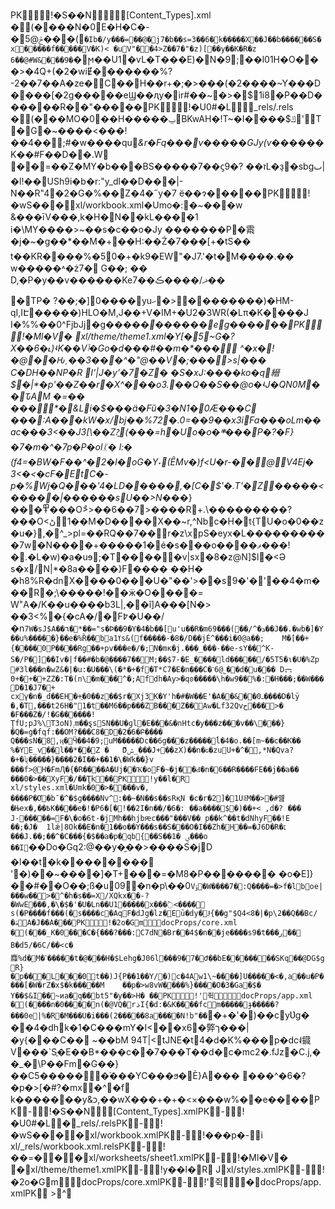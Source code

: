 PK     ! �S��N     [Content_Types].xml �(�                                                                                                                                                                                                                                                                                                                                                                                                                                                                                                                                 ���N�0E�H�C�-�ݲ@5���(`�Ib�/y���=��@�j7�b��s=3��6�k����ؘ�X��J��b������S�x�����f�����V�K)<	�uV"��4>Z��7�"�z)[��у��K�R�z
6��@#W&���9�`�ϻ��U1�ѵL�T���E)�N�9;��l01H�O���>�4Q+(�2�wiɆ�������%?-2��7��A�ze�C��H��r+�;�>���(�2����~Y���D����[�2g�����eϢ��ԯy�ir#��~�>�$1i8�P��D������R��"���   �� PK     ! �U0#�   L   _rels/.rels �(�                                                                                                                                                                                                                                                                                                                                                                                                                                                                                                                                 ��MO�0��H�����ݐBKwAH�!T~�I����$ݿ'T�G�~����<���!��4��;#�w����qu*&r�Fq���v�����GJy(v��*����K��#F��D��.W	��=��Z�MY�b���BS�����7��ϛז��
?�9L�ҙ�sbgٮ|�l!��USh9i�b�r:"y_dl��D���|-N��R"4�2�G�%��Z�4�˝y�7	ë��ɂ���  �� PK     ! �wS��  �     xl/workbook.xml�Umo�:�~���w
&���īV���,k�H�N��kL����1	i�\MY����>~��s�c��o�Jy �������P�䬠�j�~�g��*��M�+֐��H:��Ż�7���[+ �tS��
t��KR����%�50�+�k9�EW"�J7.'�t�M����.��	w�����˄�ż7�	G��;	��	
D ,�P�y��v������Ke7��ޛ/����ڪ��

�TP�
?��;�]0����yuހ�>���   ��   ���)�HM-qI,IԷ   ��   ���)HLO�M,J��+V�IM+�U2�3WR(�Lπ�K����J
I�%%��0^FjbJj�g�����_������eg����   �� PK     ! �Ml�V  �      xl/theme/theme1.xml�Y[�5~G�?X��6�˪)ʵK��Vݴ�Go�d���#��m�*��� ^�x�!�@��Ԋˏ��3���^�"@��V�;���>s|���	C�DH��NP�R	I'|J�y'�7�Z�
�S�xJ:����ko�q縉$�|*�p'��Z��r�X^���o3.��Q��S��@o�ʵJ�QN0M��ԎAM	�=��		���̑*�&Li�$���ӓ�Fȕ�3�N1�0Ӕ���C ���:A���kW�x/bj��%72�\.0=��9��x3iFa���o Lm��ac���3 <��J3[\��Z?̱(���=h�Uo�o�܍���P�?�F}�7�m�^�7p�P�olᛕ� l:�
(f4=�BW�F��^�2�l�oG�Y˕(ȆMv�)f<U�r-��@V4Ej� 3<�<�cF�EtC�-p�%Wj�Q���'4�LD�����,�[C�$'�.T'�Z�����<�����|������sU��>N���_}���߾���O>ͦ>��6��7>����R+.\���������?���O<ڻ��1M�D����X��~r,^Nbc�H�t{TU� o�0��z�u�},�^_>pl=��RQ��7��r�z\xpS�eyx�L����������7w�N����+�����1�é�s���o����ޥ���!�.�L�w)�a�uɘ;�T�����v|sx�8�z@N]$l�<Ə	s�x/N|*�8a����}F����
��H�	�h8%R�dnX����0���U�"��'>��s9�'�'��4�m���R�;\�����!��ӝ�O����= Wۤ"A�/K��u����b3L|,��î]A���[Ν�> ��3<%�{�cA�/�F߈�U��/�n`7W�sJ$A��٦�*��="s�Þ��9�Y�4�b��[u'u��R�m69���(��/^�ܖ��J��.�wb�]�Y��u%�����}��e�%Ȑ��baߌ1s&(f�����-�8�/D��jĖ^���i�0@a��;	M�[��+{����0P����Rg��+pv���e� /�;N�mκ�j.���_���˗��e-sY��޾^K-S�/P�]��Iv�|f��#�b�@����7��M;��$7-�E_����ld�����/�5T5�ι�U�%Zp	#3l���n�wZ&�|�u:�U���\(�*�+�f�T*C7�E�n���C�˺6@˾��d�u��� Dᯌ0+�+�+ZZ�:T�(n\�m���^�;Afdh�Ay>�qʚ�����\h�w9�� %�:�H���;��W���D�1�J7�+
cxγ�n�_d��EH�+ֻ�0��z��$r�Xj3K�Y'h�#�W��E'�A��&��ߺ0����D�lÿ
�,�T,���t26H�"1�t��M6��p���ZB���Z��Aw�Lf32Qvح���>�
�F���Z�/!�G������!ŢfU;pJ%\T3oN)܄m��ȿsSN��U�ɡl�E���&�nHtc�y���z���v��\���}�Q�=g�fqf:��OM?���C޲�8D�2�6�Բ���� Q���sN�8,ӊ�Ӵ��4�9;uM�����Dc��6g���z�����ĺ�4�o.��[m~� �c ��K��	%�YE_v��l��*��Z
�	ޫDݰ_���J+��zX)��n�ԍ�zuU+�^�,*N�Qva?�+�ʯ�����}����2�I��+��1�\�Wk��}v
���f>@H�FmԮ�{�R����A�Uj��Ҡ�oF�~�j��Ԁ�n�6��R����FE��j��a��
���0�>��XyF�/��Ʈk  �� PK     ! y��l�  R  
   xl/styles.xml�Umk�0�>����v�,	����P�Ơ�bˉ�^�$g����Nv^:��~�N��s��sRқN
�c�r�2]�1UꊫM��>�#먪�Њex�,��߿K����e�!�P6�[�!��2I�n��/�6�:ؚ
��a����$�)��+< ,d�? ���	J-�����=F�\�o�6t-�jMh��hjbԙc���"���V��
p��k^��t�dNhyF��!E		��;�J�	1lǽ|8Ok��E�n�1��o��Y���s��S��� O�I��Zh�H��=�J6D�R�׆���J.��;��^�C���{�$��a�p�qb{��S��1�
ؠ���o ��I`��Do�Gq2:@��y�֦��>����S�jD
�l��t�k�������� '�)��~����]�T+���=�M8�P�������
�o�E]}��#��O��;ß�u09�n�p\��0`Vݹ�W����7�:Q����=�>f�lboe|���w��>�^�h�s��=X/XQkx��-?�WwE���,�\�$�'�U�Ln��U1�����x���߫<����	s(�P��ٗ��f���(�s����c�AqF�dJg�lz�Eū�dy�Ɉ{��g"$Q4<8�|�p\2��Q��Bc/�ۿA�J��A�  �� PK     ! �2o�G  m   docProps/core.xml �(�                                                                                                                                                                                                                                                                 ��_K�0���C�{���?���:C7dN�Br��4$�n�޴�je����s9�t���ڔ��	B�d5/�6C/��<c�䴪%d� M�ˋ�����t�@���H�$Lehg�J06l���9�7�Ժ��bE�������SKq��@DG$gR}�p���L���0t��)J{P��1��Y/�)c�4Aw1\~����]U�����<�,a��u�P����[�W�rZ�x$�k�����M	��p�>w8vW� ���%}����O�3�Ga�$�	Y��$&I��~ͷa�q��bt5"� y��>H�
  �� PK     ! '쥑     docProps/app.xml �(�                                                                                                                                                                                                                                                                 ���n�0����n(�@VQ�rذ I{�d:�&K����fϲm�����ɟ�����?���0e|%�R�M���U�i���(2�����8a����N!b"��`�+�'�)��cyƲg�	��4�dhk�1�C���mY�I<��x6�㢣ך���|�y{���C�� ~��bM
94T|<tJNE�t4�d�K%���p�dc݀˨䥠V���`S֪�E��B*���c��7���T��d�c�mc2�.fJz�C.j,��_�\P��Fm�G��}��C׍�����5�֒���YC���ϧ�È}A���
���^�6�?�p�>[�#?�mx�^�f	k�������y&כ,��wX���+�+�<���w%��e��   �� PK-      ! �S��N                     [Content_Types].xmlPK-      ! �U0#�   L               �  _rels/.relsPK-      ! �wS��  �               �  xl/workbook.xmlPK-      ! ���p�   -               i
  xl/_rels/workbook.xml.relsPK-      ! ��=�  �               �  xl/worksheets/sheet1.xmlPK-      ! �Ml�V  �                �  xl/theme/theme1.xmlPK-      ! y��l�  R  
             J  xl/styles.xmlPK-      ! �2o�G  m                 docProps/core.xmlPK-      ! '쥑                 �  docProps/app.xmlPK    	 	 >  ^    